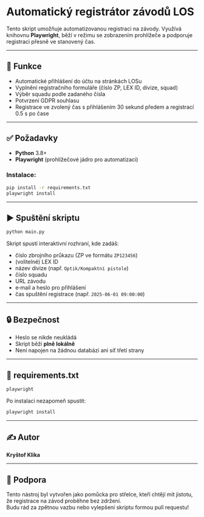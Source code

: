# Automatický registrátor závodů LOS

Tento skript umožňuje automatizovanou registraci na závody. Využívá knihovnu **Playwright**, běží v režimu se zobrazením prohlížeče a podporuje registraci přesně ve stanovený čas.

---

## 🔧 Funkce

- Automatické přihlášení do účtu na stránkách LOSu
- Vyplnění registračního formuláře (číslo ZP, LEX ID, divize, squad)
- Výběr squadu podle zadaného čísla
- Potvrzení GDPR souhlasu
- Registrace ve zvolený čas s přihlášením 30 sekund předem a registrací 0.5 s po čase

---

## ✅ Požadavky

- **Python** 3.8+
- **Playwright** (prohlížečové jádro pro automatizaci)

### Instalace:

```bash
pip install -r requirements.txt
playwright install
```

---

## ▶️ Spuštění skriptu

```bash
python main.py
```

Skript spustí interaktivní rozhraní, kde zadáš:

- číslo zbrojního průkazu (ZP ve formátu `ZP123456`)
- (volitelné) LEX ID
- název divize (např. `Optik/Kompaktní pistole`)
- číslo squadu
- URL závodu
- e‑mail a heslo pro přihlášení
- čas spuštění registrace (např. `2025-06-01 09:00:00`)

---

## 🔒 Bezpečnost

- Heslo se nikde neukládá
- Skript běží **plně lokálně**
- Není napojen na žádnou databázi ani síť třetí strany

---

## 📄 requirements.txt

```txt
playwright
```

Po instalaci nezapomeň spustit:

```bash
playwright install
```

---

## ✍️ Autor

**Kryštof Klika**  

---

## 🧡 Podpora

Tento nástroj byl vytvořen jako pomůcka pro střelce, kteří chtějí mít jistotu, že registrace na závod proběhne bez zdržení.  
Budu rád za zpětnou vazbu nebo vylepšení skriptu formou pull requestu!
